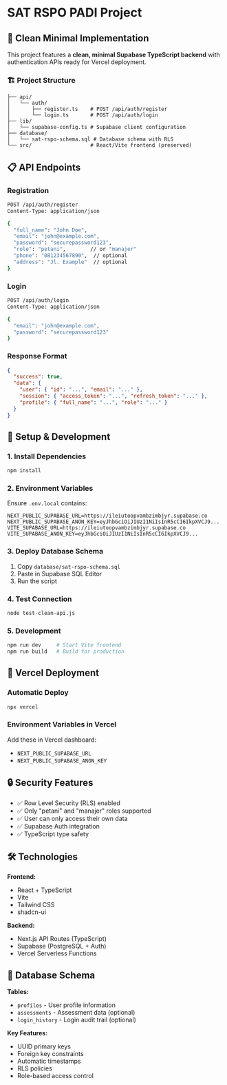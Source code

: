# SAT RSPO PADI Project

## 🚀 Clean Minimal Implementation

This project features a **clean, minimal Supabase TypeScript backend** with authentication APIs ready for Vercel deployment.

### 🏗️ Project Structure

```
├── api/
│   └── auth/
│       ├── register.ts    # POST /api/auth/register
│       └── login.ts       # POST /api/auth/login
├── lib/
│   └── supabase-config.ts # Supabase client configuration
├── database/
│   └── sat-rspo-schema.sql # Database schema with RLS
└── src/                   # React/Vite frontend (preserved)
```

## 📋 API Endpoints

### Registration
```bash
POST /api/auth/register
Content-Type: application/json

{
  "full_name": "John Doe",
  "email": "john@example.com",
  "password": "securepassword123",
  "role": "petani",        // or "manajer"
  "phone": "081234567890",  // optional
  "address": "Jl. Example"  // optional
}
```

### Login
```bash
POST /api/auth/login
Content-Type: application/json

{
  "email": "john@example.com",
  "password": "securepassword123"
}
```

### Response Format
```json
{
  "success": true,
  "data": {
    "user": { "id": "...", "email": "..." },
    "session": { "access_token": "...", "refresh_token": "..." },
    "profile": { "full_name": "...", "role": "..." }
  }
}
```

## 🔧 Setup & Development

### 1. Install Dependencies
```bash
npm install
```

### 2. Environment Variables
Ensure `.env.local` contains:
```env
NEXT_PUBLIC_SUPABASE_URL=https://ileiutoopvambzimbjyr.supabase.co
NEXT_PUBLIC_SUPABASE_ANON_KEY=eyJhbGciOiJIUzI1NiIsInR5cCI6IkpXVCJ9...
VITE_SUPABASE_URL=https://ileiutoopvambzimbjyr.supabase.co
VITE_SUPABASE_ANON_KEY=eyJhbGciOiJIUzI1NiIsInR5cCI6IkpXVCJ9...
```

### 3. Deploy Database Schema
1. Copy `database/sat-rspo-schema.sql`
2. Paste in Supabase SQL Editor
3. Run the script

### 4. Test Connection
```bash
node test-clean-api.js
```

### 5. Development
```bash
npm run dev     # Start Vite frontend
npm run build   # Build for production
```

## 🚀 Vercel Deployment

### Automatic Deploy
```bash
npx vercel
```

### Environment Variables in Vercel
Add these in Vercel dashboard:
- `NEXT_PUBLIC_SUPABASE_URL`
- `NEXT_PUBLIC_SUPABASE_ANON_KEY`

## 🔒 Security Features

- ✅ Row Level Security (RLS) enabled
- ✅ Only "petani" and "manajer" roles supported
- ✅ User can only access their own data
- ✅ Supabase Auth integration
- ✅ TypeScript type safety

## 🛠️ Technologies

**Frontend:**
- React + TypeScript
- Vite
- Tailwind CSS
- shadcn-ui

**Backend:**
- Next.js API Routes (TypeScript)
- Supabase (PostgreSQL + Auth)
- Vercel Serverless Functions

## 📖 Database Schema

**Tables:**
- `profiles` - User profile information
- `assessments` - Assessment data (optional)
- `login_history` - Login audit trail (optional)

**Key Features:**
- UUID primary keys
- Foreign key constraints
- Automatic timestamps
- RLS policies
- Role-based access control
